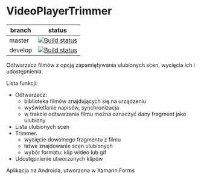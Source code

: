 # VideoPlayerTrimmer


| branch | status |
|---|---|
| master | [![Build status](https://build.appcenter.ms/v0.1/apps/1e1996af-bbd1-4be2-9c07-feb2c6e363b9/branches/master/badge)](https://appcenter.ms) |
| develop | [![Build status](https://build.appcenter.ms/v0.1/apps/1e1996af-bbd1-4be2-9c07-feb2c6e363b9/branches/develop/badge)](https://appcenter.ms) |

Odtwarzacz filmów z opcją zapamiętywania ulubionych scen, wycięcia ich i udostępnienia.

Lista funkcji:
* Odtwarzacz:
    * biblioteka filmów znajdujących się na urządzeniu
    * wyświetlanie napisów, synchronizacja
    * w trakcie odtwarzania filmu można oznaczyć dany fragment jako ulubiony
 * Lista ulubionych scen
 * Trimmer. 
    * wycięcie dowolnego fragmentu z filmu
    * łatwe znajdowanie scen ulubionych
    * wybór formatu: klip wideo lub gif
 * Udostępnienie utworzonych klipów

Aplikacja na Androida, utworzona w Xamarin.Forms
